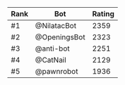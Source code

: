 Rank|Bot|Rating
---|---|---
#1|@NilatacBot|2359
#2|@OpeningsBot|2323
#3|@anti-bot|2251
#4|@CatNail|2129
#5|@pawnrobot|1936
